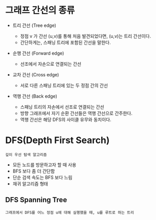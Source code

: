# 그래프 간선의 종류
* 트리 간선 (Tree edge)
    * 정점 v 가 간선 (u,v)를 통해 처음 발견되었다면, (u,v)는 트리 간선이다.
    * 간단하게는, 스패닝 트리에 포함된 간선을 말한다.

* 순행 간선 (Forward edge)
    * 선조에서 자손으로 연결되는 간선

* 교차 간선 (Cross edge)
    * 서로 다른 스패닝 트리에 있는 두 정점 간의 간선

* 역행 간선 (Back edge)
    * 스패닝 트리의 자손에서 선조로 연결되는 간선
    * 방향 그래프에서 자기 순환 간선들은 역행 간선으로 간주한다.
    * 역행 간선은 해당 DFS의 사이클 유무와 동치이다.

# DFS(Depth First Search)
	깊이 우선 탐색 알고리즘
* 모든 노드를 방문하고자 할 때 사용
* BFS 보다 좀 더 간단함
* 단순 검색 속도는 BFS 보다 느림
* 재귀 알고리즘 형태



## DFS Spanning Tree
	그래프에서 DFS를 어느 정점 u에 대해 실행했을 때, u를 루트로 하는 트리



